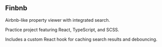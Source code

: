 ## Finbnb

Airbnb-like property viewer with integrated search.

Practice project featuring React, TypeScript, and SCSS.

Includes a custom React hook for caching search results and debouncing.
